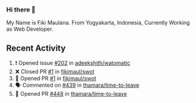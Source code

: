 ### Hi there 👋

My Name is Fiki Maulana. From Yogyakarta, Indonesia, Currently Working as Web Developer.

## Recent Activity

<!--START_SECTION:activity-->
1. ❗️ Opened issue [#202](https://github.com/adeekshith/watomatic/issues/202) in [adeekshith/watomatic](https://github.com/adeekshith/watomatic)
2. ❌ Closed PR [#1](https://github.com/fikimaul/swot/pull/1) in [fikimaul/swot](https://github.com/fikimaul/swot)
3. 💪 Opened PR [#1](https://github.com/fikimaul/swot/pull/1) in [fikimaul/swot](https://github.com/fikimaul/swot)
4. 🗣 Commented on [#439](https://github.com/thamara/time-to-leave/issues/439) in [thamara/time-to-leave](https://github.com/thamara/time-to-leave)
5. 💪 Opened PR [#448](https://github.com/thamara/time-to-leave/pull/448) in [thamara/time-to-leave](https://github.com/thamara/time-to-leave)
<!--END_SECTION:activity-->
